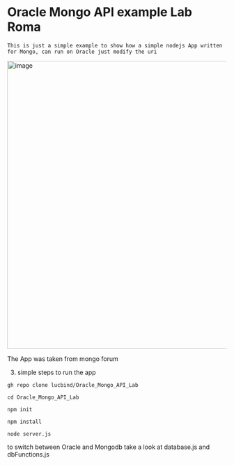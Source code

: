 # Oracle Mongo API example Lab Roma

` This is just a simple example to show how a simple nodejs App written for Mongo, can run on Oracle just modify the uri `

<img width="660" alt="image" src="https://user-images.githubusercontent.com/53658658/201542381-1dc18335-6c09-43e6-9a73-45d31a34cba1.png">

The App was taken from mongo forum 


3) simple steps to run the app

`gh repo clone lucbind/Oracle_Mongo_API_Lab`

`cd Oracle_Mongo_API_Lab`

`npm init`

`npm install`

`node server.js`


to switch between Oracle and Mongodb take a look at database.js and dbFunctions.js 

